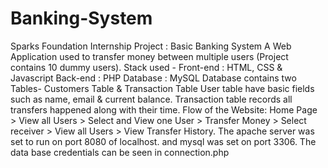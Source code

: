 # Banking-System
Sparks Foundation Internship Project : Basic Banking System A Web Application used to transfer money between multiple users (Project contains 10 dummy users).  Stack used -  Front-end : HTML, CSS &amp; Javascript  Back-end : PHP  Database : MySQL  Database contains two Tables- Customers Table &amp; Transaction Table  User table have basic fields such as name, email &amp; current balance. Transaction table records all transfers happened along with their time. Flow of the Website: Home Page > View all Users > Select and View one User > Transfer Money > Select receiver > View all Users > View Transfer History.  The apache server was set to run on port 8080 of localhost. and mysql was set on port 3306.  The data base credentials can be seen in connection.php
